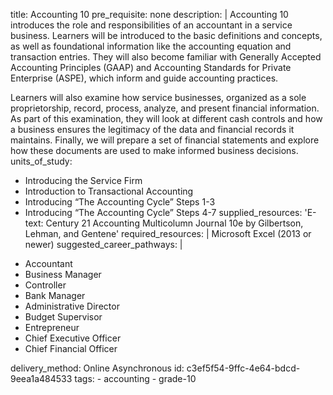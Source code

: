 title: Accounting 10
pre_requisite: none
description: |
  Accounting 10 introduces the role and responsibilities of an accountant in a service business. Learners will be introduced to the basic definitions and concepts, as well as foundational information like the accounting equation and transaction entries. They will also become familiar with Generally Accepted Accounting Principles (GAAP) and Accounting Standards for Private Enterprise (ASPE), which inform and guide accounting practices.
  
  Learners will also examine how service businesses, organized as a sole proprietorship, record, process, analyze, and present financial information. As part of this examination, they will look at different cash controls and how a business ensures the legitimacy of the data and financial records it maintains. Finally, we will prepare a set of financial statements and explore how these documents are used to make informed business decisions.
units_of_study:
  - Introducing the Service Firm
  - Introduction to Transactional Accounting
  - Introducing “The Accounting Cycle” Steps 1-3
  - Introducing “The Accounting Cycle” Steps 4-7
supplied_resources: 'E-text: Century 21 Accounting Multicolumn Journal 10e by Gilbertson, Lehman, and Gentene'
required_resources: |
  Microsoft Excel (2013 or newer)
suggested_career_pathways: |
  <ul>
  <li>Accountant</li>
  <li>Business Manager</li>
  <li>Controller</li>
  <li>Bank Manager</li>
  <li>Administrative Director</li>
  <li>Budget Supervisor</li>
  <li>Entrepreneur</li>
  <li>Chief Executive Officer</li>
  <li>Chief Financial Officer</li>
  </ul>
delivery_method: Online Asynchronous
id: c3ef5f54-9ffc-4e64-bdcd-9eea1a484533
tags:
  - accounting
  - grade-10

